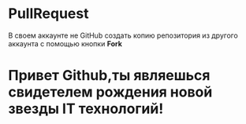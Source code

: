 # PullRequest
В своем аккаунте не GitHub создать копию репозитория из другого аккаунта с помощью кнопки **Fork**

# Привет Github,ты являешься свидетелем рождения новой звезды IT технологий!